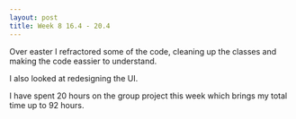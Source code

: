 ```yaml
---
layout: post
title: Week 8 16.4 - 20.4
---
```


Over easter I refractored some of the code, cleaning up the classes and making the code eassier to understand.

I also looked at redesigning the UI.

I have spent 20 hours on the group project this week which brings my total time up to 92 hours.

